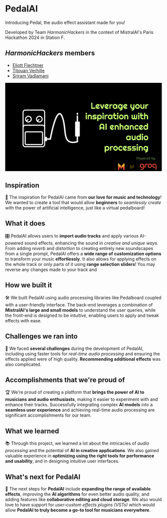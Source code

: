 # PedalAI

Introducing Pedal, the audio effect assistant made for you!

Developed by Team *HarmonicHackers* in the context of MistralAI's Paris Hackathon 2024 in Station F.

## *HarmonicHackers* members
- [Eliott Flechtner](https://github.com/CapnDev-Git)
- [Titouan Verhille](https://github.com/titouv)
- [Sriram Vadlamani](https://github.com/softmaxer)

![](img/PedalAI.png)

## Inspiration
🎸 The inspiration for PedalAI came from **our love for music and technology**! We wanted to create a tool that would allow **beginners** to _seamlessly create_ with the power of artificial intelligence, just like a virtual pedalboard!

## What it does
🎛️ PedalAI allows users to **import audio tracks** and apply various AI-powered sound effects, enhancing the sound in _creative and unique ways_. From adding _reverb_ and _distortion_ to creating entirely new soundscapes from a single prompt, PedalAI offers a **wide range of customization options** to transform your music **effortlessly**. It also allows for applying effects on the whole track or only parts of it using **range selection sliders**! You may reverse any changes made to your track and 

## How we built it
🛠️ We built PedalAI using audio processing libraries like Pedalboard coupled with a user-friendly interface. The back-end leverages a combination of **MistralAI's large and small models** to understand the user queries, while the front-end is designed to be _intuitive_, enabling users to apply and tweak effects with ease.

## Challenges we ran into
🚧 We faced **several challenges** during the development of PedalAI, including using faster tools for _real-time audio processing_ and ensuring the effects applied were of high quality. **Recommending additional effects** was also complicated.

## Accomplishments that we're proud of
🏆 We're proud of creating a platform that **brings the power of AI to musicians and audio enthusiasts**, making it easier to experiment with and enhance their tracks. Successfully integrating complex **AI models** into a **seamless user experience** and achieving real-time audio processing are significant accomplishments for our team.

## What we learned
📚 Through this project, we learned a lot about the intricacies of _audio processing_ and the potential of **AI in creative applications**. We also gained valuable experience in **optimizing using the right tools for performance and usability**, and in designing intuitive user interfaces.

## What's next for PedalAI
🚀 The next steps for **PedalAI** include **expanding the range of available effects**, improving the **AI algorithms** for even better audio quality, and adding features like **collaborative editing and cloud storage**. We also would love to have support for _user-custom effects plugins (VSTs)_ which would allow **PedalAI to truly become a go-to tool for musicians everywhere**.
